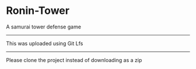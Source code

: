 # Ronin-Tower
A samurai tower defense game

*******************************
This was uploaded using Git Lfs
*******************************

Please clone the project instead of downloading as a zip
